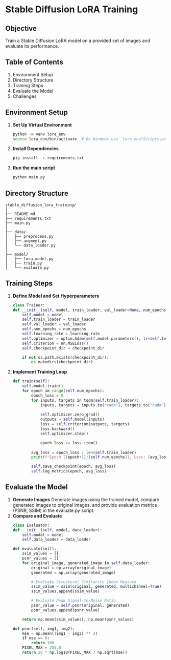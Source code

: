 # Stable Diffusion LoRA Training

## Objective
Train a Stable Diffusion LoRA model on a provided set of images and evaluate its performance.

## Table of Contents
1. Environment Setup
2. Directory Structure
3. Training Steps
4. Evaluate the Model
5. Challenges

## Environment Setup
1. **Set Up Virtual Environment**
    ```bash
    python -m venv lora_env
    source lora_env/bin/activate  # On Windows use `lora_env\Scripts\activate`
    ```

2. **Install Dependencies**
    ```bash
    pip install -r requirements.txt
    ```

3. **Run the main script**
    ```bash
    python main.py
    ```

## Directory Structure
    stable_diffusion_lora_training/
    │
    ├── README.md
    ├── requirements.txt
    ├── main.py
    │
    ├── data/
    │   ├── preprocess.py
    │   ├── augment.py
    │   └── data_loader.py
    │
    ├── model/
    │   ├── lora_model.py
    │   ├── train.py
    │   └── evaluate.py

## Training Steps
1. **Define Model and Set Hyperparameters**
    ```python
    class Trainer:
    def __init__(self, model, train_loader, val_loader=None, num_epochs=10, learning_rate=1e-4, checkpoint_dir='checkpoints'):
        self.model = model
        self.train_loader = train_loader
        self.val_loader = val_loader
        self.num_epochs = num_epochs
        self.learning_rate = learning_rate
        self.optimizer = optim.Adam(self.model.parameters(), lr=self.learning_rate)
        self.criterion = nn.MSELoss()
        self.checkpoint_dir = checkpoint_dir

        if not os.path.exists(checkpoint_dir):
            os.makedirs(checkpoint_dir)
    ```
2. **Implement Training Loop**
    ```python
    def train(self):
        self.model.train()
        for epoch in range(self.num_epochs):
            epoch_loss = 0
            for inputs, targets in tqdm(self.train_loader):
                inputs, targets = inputs.to("cuda"), targets.to("cuda")
                
                self.optimizer.zero_grad()
                outputs = self.model(inputs)
                loss = self.criterion(outputs, targets)
                loss.backward()
                self.optimizer.step()

                epoch_loss += loss.item()
            
            avg_loss = epoch_loss / len(self.train_loader)
            print(f"Epoch [{epoch+1}/{self.num_epochs}], Loss: {avg_loss:.4f}")

            self.save_checkpoint(epoch, avg_loss)
            self.log_metrics(epoch, avg_loss)
    ```

## Evaluate the Model
1. **Generate Images**
    Generate images using the trained model, compare generated images to original images, and provide evaluation metrics (PSNR, SSIM) in the evaluate.py script.
2. **Compare and Evaluate**
    ```python
    class Evaluator:
    def __init__(self, model, data_loader):
        self.model = model
        self.data_loader = data_loader

    def evaluate(self):
        ssim_values = []
        psnr_values = []
        for original_image, generated_image in self.data_loader:
            original = np.array(original_image)
            generated = np.array(generated_image)

            # Evaluate Structural Similarity Index Measure
            ssim_value = ssim(original, generated, multichannel=True)
            ssim_values.append(ssim_value)

            # Evaluate Peak Signal-to-Noise Ratio
            psnr_value = self.psnr(original, generated)
            psnr_values.append(psnr_value)

        return np.mean(ssim_values), np.mean(psnr_values)

    def psnr(self, img1, img2):
        mse = np.mean((img1 - img2) ** 2)
        if mse == 0:
            return 100
        PIXEL_MAX = 255.0
        return 20 * np.log10(PIXEL_MAX / np.sqrt(mse))
    ```